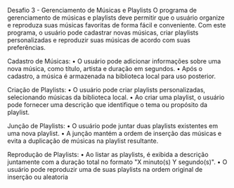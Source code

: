 Desafio 3 - Gerenciamento de Músicas e Playlists
O programa de gerenciamento de músicas e playlists deve permitir que o usuário organize e reproduza suas
músicas favoritas de forma fácil e conveniente. Com este programa, o usuário pode cadastrar novas músicas,
criar playlists personalizadas e reproduzir suas músicas de acordo com suas preferências.

Cadastro de Músicas:
• O usuário pode adicionar informações sobre uma nova música, como título, artista e duração em
segundos.
• Após o cadastro, a música é armazenada na biblioteca local para uso posterior.

Criação de Playlists:
• O usuário pode criar playlists personalizadas, selecionando músicas da biblioteca local.
• Ao criar uma playlist, o usuário pode fornecer uma descrição que identifique o tema ou propósito da
playlist.

Junção de Playlists:
• O usuário pode juntar duas playlists existentes em uma nova playlist.
• A junção mantém a ordem de inserção das músicas e evita a duplicação de músicas na playlist
resultante.

Reprodução de Playlists:
• Ao listar as playlists, é exibida a descrição juntamente com a duração total no formato "X minuto(s)
Y segundo(s)".
• O usuário pode reproduzir uma de suas playlists na ordem original de inserção ou aleatoria
